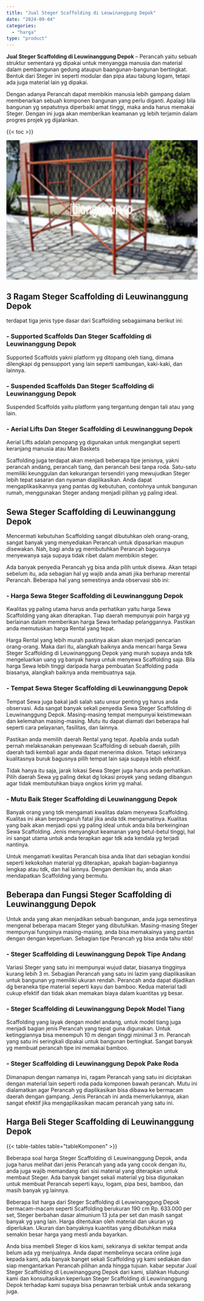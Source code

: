 ```yaml
---
title: "Jual Steger Scaffolding di Leuwinanggung Depok"
date: "2024-09-04"
categories: 
  - "harga"
type: "product"
---
```


**Jual Steger Scaffolding di Leuwinanggung Depok** – Perancah yaitu sebuah struktur sementara yg dipakai untuk menyangga manusia dan material dalam pembangunan gedung ataupun baangunan-bangunan bertingkat. Bentuk dari Steger ini seperti modular dan pipa atau tabung logam, tetapi ada juga material lain yg dipakai.

Dengan adanya Perancah dapat membikin manusia lebih gampang dalam membenarkan sebuah komponen bangunan yang perlu diganti. Apalagi bila bangunan yg sepatutnya diperbaiki amat tinggi, maka anda harus memakai Steger. Dengan ini juga akan memberikan keamanan yg lebih terjamin dalam progres projek yg dijalankan.

{{< toc >}}

![Jual Steger Scaffolding di Leuwinanggung Depok](/images/sewa-scaffolding-steger-19.png)

## 3 Ragam Steger Scaffolding di Leuwinanggung Depok

terdapat tiga jenis type dasar dari Scaffolding sebagaimana berikut ini:

### \- Supported Scaffolds Dan Steger Scaffolding di Leuwinanggung Depok

Supported Scaffolds yakni platform yg ditopang oleh tiang, dimana dilengkapi dg pensupport yang lain seperti sambungan, kaki-kaki, dan lainnya.

### \- Suspended Scaffolds Dan Steger Scaffolding di Leuwinanggung Depok

Suspended Scaffolds yaitu platform yang tergantung dengan tali atau yang lain.

### \- Aerial Lifts Dan Steger Scaffolding di Leuwinanggung Depok

Aerial Lifts adalah penopang yg digunakan untuk mengangkat seperti keranjang manusia atau Man Baskets

Scaffolding juga terdapat akan menjadi beberapa tipe jenisnya, yakni perancah andang, perancah tiang, dan perancah besi tanpa roda. Satu-satu memiliki keunggulan dan kekurangan tersendiri yang mewujudkan Steger lebih tepat sasaran dan nyaman diaplikasikan. Anda dapat mengaplikasikannya yang pantas dg kebutuhan, contohnya untuk bangunan rumah, menggunakan Steger andang menjadi pilihan yg paling ideal.

## Sewa Steger Scaffolding di Leuwinanggung Depok

Mencermati kebutuhan Scaffolding sangat dibutuhkan oleh orang-orang, sangat banyak yang menyediakan Perancah untuk dipasarkan maupun disewakan. Nah, bagi anda yg membutuhkan Perancah bagusnya menyewanya saja supaya tidak ribet dalam membikin steger.

Ada banyak penyedia Perancah yg bisa anda pilih untuk disewa. Akan tetapi sebelum itu, ada sebagian hal yg wajib anda amati jika berharap merental Perancah. Beberapa hal yang semestinya anda observasi sbb ini:

### \- Harga Sewa Steger Scaffolding di Leuwinanggung Depok

Kwalitas yg paling utama harus anda perhatikan yaitu harga Sewa Scaffolding yang akan diterapkan. Tiap daerah mempunyai poin harga yg berlainan dalam memberikan harga Sewa terhadap pelanggannya. Pastikan anda memutuskan harga Rental yang tepat.

Harga Rental yang lebih murah pastinya akan akan menjadi pencarian orang-orang. Maka dari itu, alangkah baiknya anda mencari harga Sewa Steger Scaffolding di Leuwinanggung Depok yang murah supaya anda tdk mengeluarkan uang yg banyak hanya untuk menyewa Scaffolding saja. Bila harga Sewa lebih tinggi daripada harga pembuatan Scaffolding pada biasanya, alangkah baiknya anda membuatnya saja.

### \- Tempat Sewa Steger Scaffolding di Leuwinanggung Depok

Tempat Sewa juga bakal jadi salah satu unsur penting yg harus anda observasi. Ada sangat banyak sekali penyedia Sewa Steger Scaffolding di Leuwinanggung Depok. Masing-masing tempat mempunyai keistimewaan dan kelemahan masing-masing. Mutu itu dapat diamati dari beberapa hal seperti cara pelayanan, fasilitas, dan lainnya.

Pastikan anda memilih daerah Rental yang tepat. Apabila anda sudah pernah melaksanakan penyewaan Scaffolding di sebuah daerah, pilih daerah tadi kembali agar anda dapat menerima diskon. Tetapi sekiranya kualitasnya buruk bagusnya pilih tempat lain saja supaya lebih efektif.

Tidak hanya itu saja, jarak lokasi Sewa Steger juga harus anda perhatikan. Pilih daerah Sewa yg paling dekat dg lokasi proyek yang sedang dibangun agar tidak membutuhkan biaya ongkos kirim yg mahal.

### \- Mutu Baik Steger Scaffolding di Leuwinanggung Depok

Banyak orang yang tdk mengamati kwalitas dalam menyewa Scaffolding. Kualitas ini akan berpengaruh fatal jika anda tdk mengamatinya. Kualitas yang baik akan menjadi opsi yg paling ideal untuk anda bila berkeinginan Sewa Scaffolding. Jenis menyangkut keamanan yang betul-betul tinggi, hal ini sangat utama untuk anda terapkan agar tdk ada kendala yg terjadi nantinya.

Untuk mengamati kwalitas Perancah bisa anda lihat dari sebagian kondisi seperti kekokohan material yg diterapkan, apakah bagian-bagiannya lengkap atau tdk, dan hal lainnya. Dengan demikian itu, anda akan mendapatkan Scaffolding yang bermutu.

## Beberapa dan Fungsi Steger Scaffolding di Leuwinanggung Depok

Untuk anda yang akan menjadikan sebuah bangunan, anda juga semestinya mengenal beberapa macam Steger yang dibutuhkan. Masing-masing Steger mempunyai fungsinya masing-masing, anda bisa memakainya yang pantas dengan dengan keperluan. Sebagian tipe Perancah yg bisa anda tahu sbb!

### \- Steger Scaffolding di Leuwinanggung Depok Tipe Andang

Variasi Steger yang satu ini mempunyai wujud datar, biasanya tingginya kurang lebih 3 m. Sebagian Perancah yang satu ini lazim yang diaplikasikan untuk bangunan yg memiliki ukuran rendah. Perancah anda dapat dijadikan dg beraneka tipe material seperti kayu dan bamboo. Kedua material tadi cukup efektif dan tidak akan memakan biaya dalam kuantitas yg besar.

### \- Steger Scaffolding di Leuwinanggung Depok Model Tiang

Scaffolding yang layak dengan model andang, untuk model tiang juga menjadi bagian jenis Perancah yang tepat guna digunakan. Untuk ketinggiannya bisa menempuh 10 m dengan tinggi minimal 3 m. Perancah yang satu ini seringkali dipakai untuk bangunan bertingkat. Sangat banyak yg membuat perancah tipe ini memakai bamboo.

### \- Steger Scaffolding di Leuwinanggung Depok Pake Roda

Dimanapun dengan namanya ini, ragam Perancah yang satu ini diciptakan dengan material lain seperti roda pada komponen bawah perancah. Mutu ini dialamatkan agar Perancah yg diaplikasikan bisa dibawa ke bermacam daerah dengan gampang. Jenis Perancah ini anda memerlukannya, akan sangat efektif jika mengaplikasikan macam perancah yang satu ini.

## Harga Beli Steger Scaffolding di Leuwinanggung Depok

{{< table-tables table="tableKomponen" >}}

Beberapa soal harga Steger Scaffolding di Leuwinanggung Depok, anda juga harus melihat dari jenis Perancah yang ada yang cocok dengan itu, anda juga wajib memandang dari sisi material yang diterapkan untuk membaut Steger. Ada banyak banget sekali material yg bisa digunakan untuk membuat Perancah seperti kayu, logam, pipa besi, bamboo, dan masih banyak yg lainnya.

Beberapa list harga dari Steger Scaffolding di Leuwinanggung Depok bermacam-macam seperti Scaffolding berukuran 190 cm Rp. 633.000 per set, Steger berbahan dasar almunium 13 juta per set dan masih sangat banyak yg yang lain. Harga ditentukan oleh material dan ukuran yg diperlukan. Ukuran dan banyaknya kuantitas yang dibutuhkan maka semakin besar harga yang mesti anda bayarkan.

Anda bisa membeli Steger di kios kami, sekiranya di sekitar tempat anda belum ada yg menjualnya. Anda dapat membelinya secara online juga kepada kami, ada banyak banget sekali Scaffolding yg kami sediakan dan siap mengantarkan Perancah pilihan anda hingga tujuan. kabar seputar Jual Steger Scaffolding di Leuwinanggung Depok dari kami, silahkan Hubungi kami dan konsultasikan keperluan Steger Scaffolding di Leuwinanggung Depok terhadap kami supaya bisa penawran terbiak untuk anda sekarang juga.
